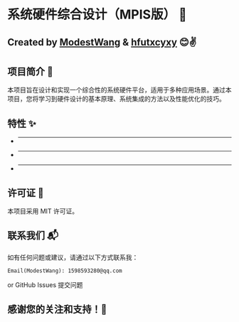 # 系统硬件综合设计（MPIS版） 🚀

## Created by [ModestWang](https://github.com/ModestWang) & [hfutxcyxy](https://www.zhihu.com/people/marcodortmund11) 😊✌️

## 项目简介 📖
本项目旨在设计和实现一个综合性的系统硬件平台，适用于多种应用场景。通过本项目，您将学习到硬件设计的基本原理、系统集成的方法以及性能优化的技巧。

## 特性 ✨
- ****
- ****
- ****

## 许可证 📄
本项目采用 MIT 许可证。

## 联系我们 📬
如有任何问题或建议，请通过以下方式联系我：

`Email(ModestWang): 1598593280@qq.com`

or GitHub Issues 提交问题

## 感谢您的关注和支持！🎉

